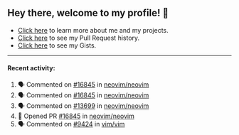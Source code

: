## Hey there, welcome to my profile! 👋

- [Click here](https://seandewar.github.io/) to learn more about me and my projects.
- [Click here](https://github.com/search?p=1&q=author%3Aseandewar+is%3Apr) to see my Pull Request history.
- [Click here](https://gist.github.com/seandewar) to see my Gists.

---

#### Recent activity:

<!--START_SECTION:activity-->
1. 🗣 Commented on [#16845](https://github.com/neovim/neovim/issues/16845) in [neovim/neovim](https://github.com/neovim/neovim)
2. 🗣 Commented on [#16845](https://github.com/neovim/neovim/issues/16845) in [neovim/neovim](https://github.com/neovim/neovim)
3. 🗣 Commented on [#13699](https://github.com/neovim/neovim/issues/13699) in [neovim/neovim](https://github.com/neovim/neovim)
4. 💪 Opened PR [#16845](https://github.com/neovim/neovim/pull/16845) in [neovim/neovim](https://github.com/neovim/neovim)
5. 🗣 Commented on [#9424](https://github.com/vim/vim/issues/9424) in [vim/vim](https://github.com/vim/vim)
<!--END_SECTION:activity-->
